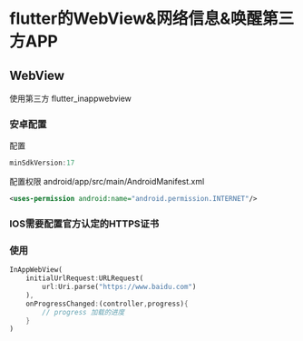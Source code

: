 # flutter的WebView&网络信息&唤醒第三方APP

## WebView

使用第三方  flutter_inappwebview 

### 安卓配置

配置

```gradle
minSdkVersion:17
```

配置权限  android/app/src/main/AndroidManifest.xml

```xml
<uses-permission android:name="android.permission.INTERNET"/>
```

### IOS需要配置官方认定的HTTPS证书

### 使用

```dart
InAppWebView(
    initialUrlRequest:URLRequest(
    	url:Uri.parse("https://www.baidu.com")
    ),
    onProgressChanged:(controller,progress){
        // progress 加载的进度
    }
)
```

## 